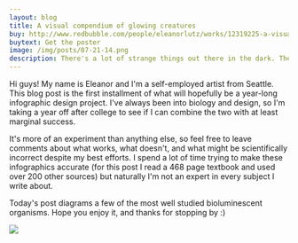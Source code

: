 ```yaml
---
layout: blog
title: A visual compendium of glowing creatures
buy: http://www.redbubble.com/people/eleanorlutz/works/12319225-a-visual-compendium-of-glowing-creatures
buytext: Get the poster
image: /img/posts/07-21-14.png
description: There's a lot of strange things out there in the dark. These ones are nice enough to let you know when they're around. 
---
```


Hi guys! My name is Eleanor and I'm a self-employed artist from Seattle. This blog post is the first installment of what will hopefully be a year-long infographic design project. I've always been into biology and design, so I'm taking a year off after college to see if I can combine the two with at least marginal success.

It's more of an experiment than anything else, so feel free to leave comments about what works, what doesn't, and what might be scientifically incorrect despite my best efforts. I spend a lot of time trying to make these infographics accurate (for this post I read a 468 page textbook and used over 200 other sources) but naturally I'm not an expert in every subject I write about. 

Today's post diagrams a few of the most well studied bioluminescent organisms. Hope you enjoy it, and thanks for stopping by :)

<div> <img class="invisible-for-rss-only" src="/img/posts/07-21-14.jpg" /> </div>

